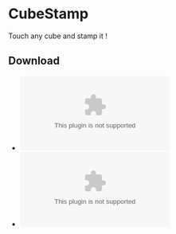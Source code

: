 CubeStamp
=========

Touch any cube and stamp it !

Download
--------

- ![Windows](../master/bin/cube-win32.zip?raw=true)
- ![OSX](../master/bin/cube-osx.zip?raw=true)


